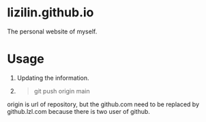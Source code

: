 # lizilin.github.io
The personal website of myself.

# Usage

1. Updating the information.

2. > git push origin main

origin is url of repository, but the github.com need to be replaced by github.lzl.com because there is two user of github.